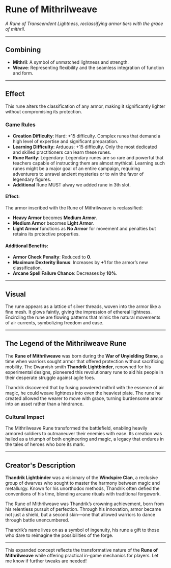 # **Rune of Mithrilweave**  
_A Rune of Transcendent Lightness, reclassifying armor tiers with the grace of mithril._  

---

## **Combining**  
- **Mithril**: A symbol of unmatched lightness and strength.  
- **Weave**: Representing flexibility and the seamless integration of function and form.  

---

## **Effect**  
This rune alters the classification of any armor, making it significantly lighter without compromising its protection.

### **Game Rules**  
- **Creation Difficulty**: Hard: +15 difficulty. Complex runes that demand a high level of expertise and significant preparation.
- **Learning Difficulty**: Arduous: +15 difficulty. Only the most dedicated and skilled practitioners can learn these runes.
- **Rune Rarity**: Legendary: Legendary runes are so rare and powerful that teachers capable of instructing them are almost mythical. Learning such runes might be a major goal of an entire campaign, requiring adventurers to unravel ancient mysteries or to win the favor of legendary figures.
- **Additional** Rune MUST alway we added rune in 3th slot.


#### **Effect**:  
The armor inscribed with the Rune of Mithrilweave is reclassified:  
- **Heavy Armor** becomes **Medium Armor**.  
- **Medium Armor** becomes **Light Armor**.  
- **Light Armor** functions as **No Armor** for movement and penalties but retains its protective properties.  

#### **Additional Benefits**:  
- **Armor Check Penalty**: Reduced to **0**.  
- **Maximum Dexterity Bonus**: Increases by **+1** for the armor’s new classification.  
- **Arcane Spell Failure Chance**: Decreases by **10%**.  

---

## **Visual**  
The rune appears as a lattice of silver threads, woven into the armor like a fine mesh. It glows faintly, giving the impression of ethereal lightness. Encircling the rune are flowing patterns that mimic the natural movements of air currents, symbolizing freedom and ease.  

---

## **The Legend of the Mithrilweave Rune**  

The **Rune of Mithrilweave** was born during the **War of Unyielding Stone**, a time when warriors sought armor that offered protection without sacrificing mobility. The Dwarvish smith **Thandrik Lightbinder**, renowned for his experimental designs, pioneered this revolutionary rune to aid his people in their desperate struggle against agile foes.  

Thandrik discovered that by fusing powdered mithril with the essence of air magic, he could weave lightness into even the heaviest plate. The rune he created allowed the wearer to move with grace, turning burdensome armor into an asset rather than a hindrance.  

### **Cultural Impact**  
The Mithrilweave Rune transformed the battlefield, enabling heavily armored soldiers to outmaneuver their enemies with ease. Its creation was hailed as a triumph of both engineering and magic, a legacy that endures in the tales of heroes who bore its mark.

---

## **Creator's Description**  

**Thandrik Lightbinder** was a visionary of the **Windspire Clan**, a reclusive group of dwarves who sought to master the harmony between magic and metallurgy. Known for his unorthodox methods, Thandrik often defied the conventions of his time, blending arcane rituals with traditional forgework.  

The Rune of Mithrilweave was Thandrik’s crowning achievement, born from his relentless pursuit of perfection. Through his innovation, armor became not just a shield, but a second skin—one that allowed warriors to dance through battle unencumbered.  

Thandrik’s name lives on as a symbol of ingenuity, his rune a gift to those who dare to reimagine the possibilities of the forge.

---

This expanded concept reflects the transformative nature of the **Rune of Mithrilweave** while offering practical in-game mechanics for players. Let me know if further tweaks are needed!